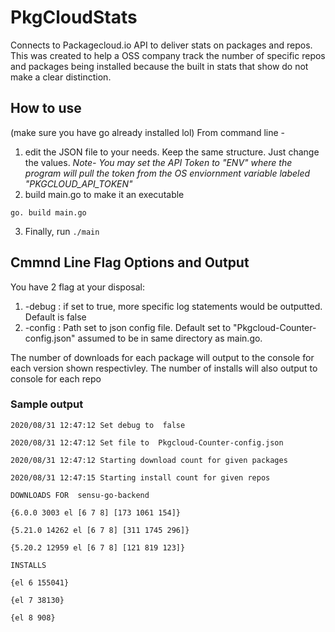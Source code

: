 # PkgCloudStats
Connects to Packagecloud.io API to deliver stats on packages and repos. This was created to help a OSS company track the number of specific repos and packages being installed because the built in stats that show do not make a clear distinction. 

## How to use
(make sure you have go already installed lol)
From command line - 
1. edit the JSON file to your needs. Keep the same structure. Just change the values. *Note- You may set the API Token to "ENV" where the program will pull the token from the OS enviornment variable labeled "PKGCLOUD_API_TOKEN"* 
2. build main.go to make it an executable
```
go. build main.go
```
3. Finally, run ```./main```

## Cmmnd Line Flag Options and Output
You have 2 flag at your disposal: 
1. -debug : if set to true, more specific log statements would be outputted. Default is false
2. -config : Path set to json config file.  Default set to "Pkgcloud-Counter-config.json" assumed to be in same directory as main.go. 

The number of downloads for each package will output to the console for each version shown respectivley. 
The number of installs will also output to console for each repo
### Sample output
```
2020/08/31 12:47:12 Set debug to  false

2020/08/31 12:47:12 Set file to  Pkgcloud-Counter-config.json

2020/08/31 12:47:12 Starting download count for given packages

2020/08/31 12:47:15 Starting install count for given repos

DOWNLOADS FOR  sensu-go-backend

{6.0.0 3003 el [6 7 8] [173 1061 154]}

{5.21.0 14262 el [6 7 8] [311 1745 296]}

{5.20.2 12959 el [6 7 8] [121 819 123]}

INSTALLS

{el 6 155041}

{el 7 38130}

{el 8 908}
```
